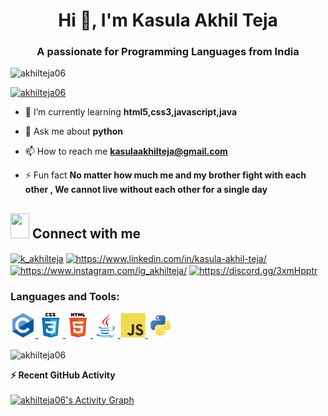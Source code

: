 <h1 align="center">Hi 👋, I'm Kasula Akhil Teja</h1>
<h3 align="center">A passionate for Programming Languages from India</h3>

<p align="left"> <img src="https://komarev.com/ghpvc/?username=akhilteja06&label=Profile%20views&color=0e75b6&style=flat" alt="akhilteja06" /> </p>

<p align="left"> <a href="https://github.com/ryo-ma/github-profile-trophy"><img src="https://github-profile-trophy.vercel.app/?username=akhilteja06" alt="akhilteja06" /></a> </p>

- 🌱 I’m currently learning **html5,css3,javascript,java**

- 💬 Ask me about **python**

- 📫 How to reach me **kasulaakhilteja@gmail.com**

- ⚡ Fun fact **No matter how much me and my brother fight with each other , We cannot live without each other for a single day**

## <img src="https://media.giphy.com/media/iY8CRBdQXODJSCERIr/giphy.gif" width="30px" height="40"> Connect with me
<p align="left">
<a href="https://twitter.com/k_akhilteja" target="blank"><img align="center" src="https://raw.githubusercontent.com/rahuldkjain/github-profile-readme-generator/master/src/images/icons/Social/twitter.svg" alt="k_akhilteja" height="30" width="40" /></a>
<a href="https://www.linkedin.com/in/kasula-akhil-teja/" target="blank"><img align="center" src="https://raw.githubusercontent.com/rahuldkjain/github-profile-readme-generator/master/src/images/icons/Social/linked-in-alt.svg" alt="https://www.linkedin.com/in/kasula-akhil-teja/" height="30" width="40" /></a>
<a href="https://instagram.com/ig_akhilteja/" target="blank"><img align="center" src="https://raw.githubusercontent.com/rahuldkjain/github-profile-readme-generator/master/src/images/icons/Social/instagram.svg" alt="https://www.instagram.com/ig_akhilteja/" height="30" width="40" /></a>
<a href="https://discord.gg/3xmHpptr" target="blank"><img align="center" src="https://raw.githubusercontent.com/rahuldkjain/github-profile-readme-generator/master/src/images/icons/Social/discord.svg" alt="https://discord.gg/3xmHpptr" height="30" width="40" /></a>
</p>

<h3 align="left">Languages and Tools:</h3>
<p align="left"> <a href="https://www.cprogramming.com/" target="_blank" rel="noreferrer"> <img src="https://raw.githubusercontent.com/devicons/devicon/master/icons/c/c-original.svg" alt="c" width="40" height="40"/> </a> <a href="https://www.w3schools.com/css/" target="_blank" rel="noreferrer"> <img src="https://raw.githubusercontent.com/devicons/devicon/master/icons/css3/css3-original-wordmark.svg" alt="css3" width="40" height="40"/> </a> <a href="https://www.w3.org/html/" target="_blank" rel="noreferrer"> <img src="https://raw.githubusercontent.com/devicons/devicon/master/icons/html5/html5-original-wordmark.svg" alt="html5" width="40" height="40"/> </a> <a href="https://www.java.com" target="_blank" rel="noreferrer"> <img src="https://raw.githubusercontent.com/devicons/devicon/master/icons/java/java-original.svg" alt="java" width="40" height="40"/> </a> <a href="https://developer.mozilla.org/en-US/docs/Web/JavaScript" target="_blank" rel="noreferrer"> <img src="https://raw.githubusercontent.com/devicons/devicon/master/icons/javascript/javascript-original.svg" alt="javascript" width="40" height="40"/> </a> <a href="https://www.python.org" target="_blank" rel="noreferrer"> <img src="https://raw.githubusercontent.com/devicons/devicon/master/icons/python/python-original.svg" alt="python" width="40" height="40"/> </a> </p>

<p><img align="center" src="https://github-readme-stats.vercel.app/api/top-langs?username=akhilteja06&show_icons=true&locale=en&layout=compact" alt="akhilteja06" /></p>


<summary><b>⚡ Recent GitHub Activity</b></summary>
  <br/>
   <a href="https://github.com/akhilteja06"><img alt="akhilteja06's Activity Graph" src="https://activity-graph.herokuapp.com/graph?username=akhilteja06&custom_title=akhilteja06's%20Contribution%20Graph&theme=react-dark" /></a>
  <br/>
